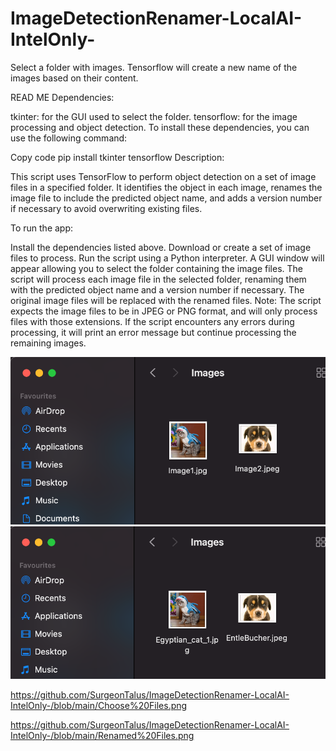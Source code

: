 # ImageDetectionRenamer-LocalAI-IntelOnly-
Select a folder with images. Tensorflow will create a new name of the images based on their content. 

READ ME
Dependencies:

tkinter: for the GUI used to select the folder.
tensorflow: for the image processing and object detection.
To install these dependencies, you can use the following command:

Copy code
pip install tkinter tensorflow
Description:

This script uses TensorFlow to perform object detection on a set of image files in a specified folder. It identifies the object in each image, renames the image file to include the predicted object name, and adds a version number if necessary to avoid overwriting existing files.

To run the app:

Install the dependencies listed above.
Download or create a set of image files to process.
Run the script using a Python interpreter.
A GUI window will appear allowing you to select the folder containing the image files.
The script will process each image file in the selected folder, renaming them with the predicted object name and a version number if necessary.
The original image files will be replaced with the renamed files.
Note: The script expects the image files to be in JPEG or PNG format, and will only process files with those extensions. If the script encounters any errors during processing, it will print an error message but continue processing the remaining images.

![Screenshot](Choose%20Files.png)
![Screenshot](Renamed%20Files.png)

https://github.com/SurgeonTalus/ImageDetectionRenamer-LocalAI-IntelOnly-/blob/main/Choose%20Files.png

https://github.com/SurgeonTalus/ImageDetectionRenamer-LocalAI-IntelOnly-/blob/main/Renamed%20Files.png
